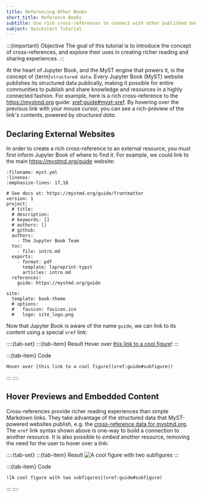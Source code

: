 ```yaml
---
title: Referencing Other Books
short_title: Reference Books
subtitle: Use rich cross-references to connect with other published books.
subject: Quickstart Tutorial
---
```


:::{important} Objective
The goal of this tutorial is to introduce the concept of cross-references, and explore their uses in creating richer reading and sharing experiences.
:::

At the heart of Jupyter Book, and the MyST engine that powers it, is the concept of {term}`structured data`. Every Jupyter Book (MyST) website publishes its structured data publically, making it possible for entire communities to publish and share knowledge and resources in a highly connected fashion. For example, here is a rich cross-reference to the <https://mystmd.org> guide: <xref:guide#myst-xref>. By hovering over the previous link with your mouse cursor, you can see a rich-preview of the link's contents, powered by _structured data_.

## Declaring External Websites

In order to create a rich cross-reference to an external resource, you must first inform Jupyter Book of where to find it. For example, we could link to the main <https://mystmd.org/guide> website:

```{code} yaml
:filename: myst.yml
:linenos:
:emphasize-lines: 17,18

# See docs at: https://mystmd.org/guide/frontmatter
version: 1
project:
  # title:
  # description:
  # keywords: []
  # authors: []
  # github:
  authors:
    - The Jupyter Book Team
  toc:
    - file: intro.md
  exports:
    - format: pdf
      template: lapreprint-typst
      articles: intro.md
  references:
    guide: https://mystmd.org/guide

site:
  template: book-theme
  # options:
  #   favicon: favicon.ico
  #   logo: site_logo.png
```

Now that Jupyter Book is aware of the name `guide`, we can link to its content using a special `xref` link:

::::{tab-set}
:::{tab-item} Result
Hover over [this link to a cool figure](xref:guide#subfigure)!
:::

:::{tab-item} Code

```{code} markdown
Hover over [this link to a cool figure](xref:guide#subfigure)!
```

:::
::::

## Hover Previews and Embedded Content

Cross-references provide richer reading experiences than simple Markdown links. They take advantage of the structured data that MyST-powered websites publish, e.g. the [cross-reference data for mystmd.org](https://mystmd.org/guide/myst.xref.json). The `xref` link syntax shown above is one-way to build a connection to another resource. It is also possible to _embed_ another resource, removing the need for the user to hover over a link:

::::{tab-set}
:::{tab-item} Result
![A cool figure with two subfigures](xref:guide#subfigure)
:::

:::{tab-item} Code

```{code} markdown
![A cool figure with two subfigures](xref:guide#subfigure)
```

:::
::::
